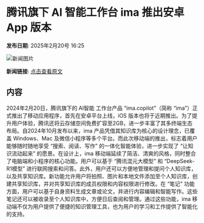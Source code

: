 # 腾讯旗下 AI 智能工作台 ima 推出安卓 App 版本

**发布日期**: 2025年2月20号 16:25

![新闻图片](https://upload.chinaz.com/2025/0220/6387566547033317845126739.png)

**新闻链接**: [点击查看原文](https://www.aibase.com/zh/news/15566)

## 内容

2024年2月20日，腾讯旗下的 AI智能 工作台产品 “ima.copilot”（简称 “ima”）正式推出了移动应用程序，首先在安卓平台上线，iOS 版本也将于近期推出。为了提升用户体验，腾讯还将云存储空间免费扩容至2GB，进一步丰富了其多终端生态布局。自2024年10月发布以来，ima 产品凭借其知识库为核心的设计理念，已覆盖 Windows、Mac 及微信小程序等多个平台。而此次移动端的推出，标志着用户能够随时随地享受 “搜索、阅读、写作” 的一体化智能体验，进一步实现了 “让知识流动起来” 的愿景。在设计上，ima 移动端延续了简洁、清爽的风格，同时整合了电脑端和小程序的核心功能。用户可以基于 “腾讯混元大模型” 和 “DeepSeek-R1模型” 进行联网搜索和问答。此外，用户还可以方便地管理和提问个人知识库，以及共享知识库。新功能允许用户将拍照、图片和本地文件添加至个人知识库，创建共享知识库，并对共享知识库的成员权限和内容权限进行修改。在 “笔记” 功能方面，用户可以基于自身资料生成文章或论文，并进行内容编辑和智能写作。这些笔记还可以被收录至个人知识库中，方便日后查阅和管理。通过这些功能，ima 移动端不仅为用户提供了便捷的知识管理工具，也为用户的学习和工作提供了智能化的支持。
